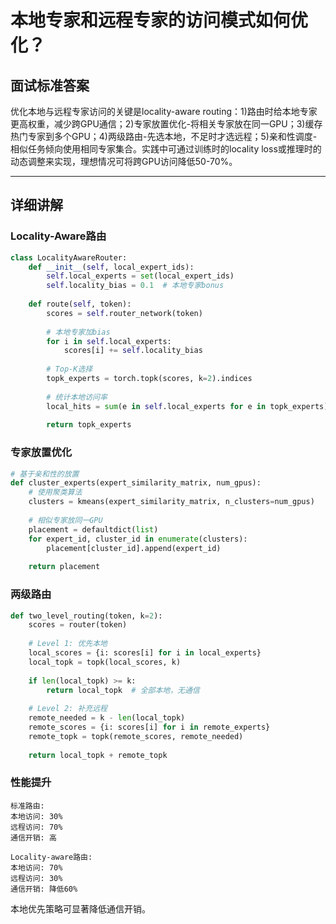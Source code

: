 # 本地专家和远程专家的访问模式如何优化？

## 面试标准答案

优化本地与远程专家访问的关键是locality-aware routing：1)路由时给本地专家更高权重，减少跨GPU通信；2)专家放置优化-将相关专家放在同一GPU；3)缓存热门专家到多个GPU；4)两级路由-先选本地，不足时才选远程；5)亲和性调度-相似任务倾向使用相同专家集合。实践中可通过训练时的locality loss或推理时的动态调整来实现，理想情况可将跨GPU访问降低50-70%。

---

## 详细讲解

### Locality-Aware路由

```python
class LocalityAwareRouter:
    def __init__(self, local_expert_ids):
        self.local_experts = set(local_expert_ids)
        self.locality_bias = 0.1  # 本地专家bonus
    
    def route(self, token):
        scores = self.router_network(token)
        
        # 本地专家加bias
        for i in self.local_experts:
            scores[i] += self.locality_bias
        
        # Top-K选择
        topk_experts = torch.topk(scores, k=2).indices
        
        # 统计本地访问率
        local_hits = sum(e in self.local_experts for e in topk_experts)
        
        return topk_experts
```

### 专家放置优化

```python
# 基于亲和性的放置
def cluster_experts(expert_similarity_matrix, num_gpus):
    # 使用聚类算法
    clusters = kmeans(expert_similarity_matrix, n_clusters=num_gpus)
    
    # 相似专家放同一GPU
    placement = defaultdict(list)
    for expert_id, cluster_id in enumerate(clusters):
        placement[cluster_id].append(expert_id)
    
    return placement
```

### 两级路由

```python
def two_level_routing(token, k=2):
    scores = router(token)
    
    # Level 1: 优先本地
    local_scores = {i: scores[i] for i in local_experts}
    local_topk = topk(local_scores, k)
    
    if len(local_topk) >= k:
        return local_topk  # 全部本地，无通信
    
    # Level 2: 补充远程
    remote_needed = k - len(local_topk)
    remote_scores = {i: scores[i] for i in remote_experts}
    remote_topk = topk(remote_scores, remote_needed)
    
    return local_topk + remote_topk
```

### 性能提升

```
标准路由:
本地访问: 30%
远程访问: 70%
通信开销: 高

Locality-aware路由:
本地访问: 70%
远程访问: 30%
通信开销: 降低60%
```

本地优先策略可显著降低通信开销。

